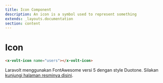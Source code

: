 ```yaml
---
title: Icon Component
description: An icon is a symbol used to represent something
extends: _layouts.documentation
section: content
---
```


# Icon

```html
<x-volt-icon name="users"></x-volt-icon>
```



Laravolt menggunakan FontAwesome versi 5 dengan style Duotone. Silakan [kunjungi halaman resminya disini](https://fontawesome.com/v5/search?s=duotone).
